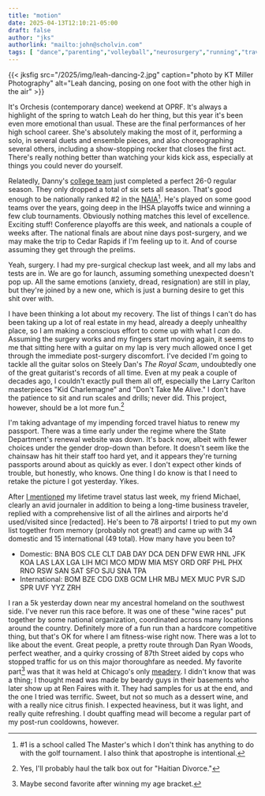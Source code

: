```yaml
---
title: "motion"
date: 2025-04-13T12:10:21-05:00
draft: false
author: "jks"
authorlink: "mailto:john@scholvin.com"
tags: [ "dance","parenting","volleyball","neurosurgery","running","travel","guitar" ]
---
```


{{< jksfig src="/2025/img/leah-dancing-2.jpg" caption="photo by KT Miller Photography" alt="Leah dancing, posing on one foot with the other high in the air" >}}

<a name="one"></a>It's Orchesis (contemporary dance) weekend at OPRF. It's always a highlight of the spring to watch Leah do her thing, but this year it's been even more emotional than usual. These are the final performances of her high school career. She's absolutely making the most of it, performing a solo, in several duets and ensemble pieces, and also choreographing several others, including a show-stopping rocker that closes the first act. There's really nothing better than watching your kids kick ass, especially at things you could never do yourself.

<a name="two"></a>Relatedly, Danny's [college team](https://sxucougars.com/sports/mens-volleyball/schedule) just completed a perfect 26-0 regular season. They only dropped a total of six sets all season. That's good enough to be nationally ranked #2 in the [NAIA](https://www.naia.org/sports/mvball/index)[^1]. He's played on some good teams over the years, going deep in the IHSA playoffs twice and winning a few club tournaments. Obviously nothing matches this level of excellence. Exciting stuff! Conference playoffs are this week, and nationals a couple of weeks after. The national finals are about nine days post-surgery, and we may make the trip to Cedar Rapids if I'm feeling up to it. And of course assuming they get through the prelims. 

<a name="three"></a>Yeah, surgery. I had my pre-surgical checkup last week, and all my labs and tests are in. We are go for launch, assuming something unexpected doesn't pop up. All the same emotions (anxiety, dread, resignation) are still in play, but they're joined by a new one, which is just a burning desire to get this shit over with.

<a name="four"></a>I have been thinking a lot about my recovery. The list of things I can't do has been taking up a lot of real estate in my head, already a deeply unhealthy place, so I am making a conscious effort to come up with what I _can_ do. Assuming the surgery works and my fingers start moving again, it seems to me that sitting here with a guitar on my lap is very much allowed once I get through the immediate post-surgery discomfort. I've decided I'm going to tackle all the guitar solos on Steely Dan's _The Royal Scam_, undoubtedly one of the great guitarist's records of all time. Even at my peak a couple of decades ago, I couldn't exactly pull them all off, especially the Larry Carlton masterpieces "Kid Charlemagne" and "Don't Take Me Alive." I don't have the patience to sit and run scales and drills; never did. This project, however, should be a lot more fun.[^2]

<a name="five"></a>I'm taking advantage of my impending forced travel hiatus to renew my passport. There was a time early under the regime where the State Department's renewal website was down. It's back now, albeit with fewer choices under the gender drop-down than before. It doesn't seem like the chainsaw has hit their staff too hard yet, and it appears they're turning passports around about as quickly as ever. I don't expect other kinds of trouble, but honestly, who knows. One thing I do know is that I need to retake the picture I got yesterday. Yikes.

<a name="six"></a>After [I mentioned](https://scholvin.com/posts/2025/04/06/racing/#four) my lifetime travel status last week, my friend Michael, clearly an avid journaler in addition to being a long-time business traveler, replied with a comprehensive list of all the airlines and airports he'd used/visited since [redacted]. He's been to 78 airports! I tried to put my own list together from memory (probably not great!) and came up with 34 domestic and 15 international (49 total). How many have you been to?
* Domestic: BNA BOS CLE CLT DAB DAY DCA DEN DFW EWR HNL JFK KOA LAS LAX LGA LIH MCI MCO MDW MIA MSY ORD ORF PHL PHX RNO RSW SAN SAT SFO SJU SNA TPA
* International: BOM BZE CDG DXB GCM LHR MBJ MEX MUC PVR SJD SPR UVF YYZ ZRH

<a name="seven"></a>I ran a 5k yesterday down near my ancestral homeland on the southwest side. I've never run this race before. It was one of these "wine races" put together by some national organization, coordinated across many locations around the country. Definitely more of a fun run than a hardcore competitive thing, but that's OK for where I am fitness-wise right now. There was a lot to like about the event. Great people, a pretty route through Dan Ryan Woods, perfect weather, and a quirky crossing of 87th Street aided by cops who stopped traffic for us on this major thoroughfare as needed. My favorite part[^3] was that it was held at Chicago's only [meadery](https://www.wildblossommeadery.com/). I didn't know that was a thing; I thought mead was made by beardy guys in their basements who later show up at Ren Faires with it. They had samples for us at the end, and the one I tried was terrific. Sweet, but not so much as a dessert wine, and with a really nice citrus finish. I expected heaviness, but it was light, and really quite refreshing. I doubt quaffing mead will become a regular part of my post-run cooldowns, however.


[^1]: #1 is a school called The Master's which I don't think has anything to do with the golf tournament. I also think that apostrophe is intentional.
[^2]: Yes, I'll probably haul the talk box out for "Haitian Divorce."
[^3]: Maybe second favorite after winning my age bracket.


